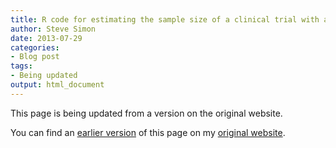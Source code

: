 ```yaml
---
title: R code for estimating the sample size of a clinical trial with a fixed duration
author: Steve Simon
date: 2013-07-29
categories:
- Blog post
tags:
- Being updated
output: html_document
---
```


This page is being updated from a version on the original website.

<!---More--->

You can find an [earlier version][sim1] of this page on my [original website][sim2].

[sim1]: http://www.pmean.com/13/sample-size.html
[sim2]: http://www.pmean.com/original_site.html

